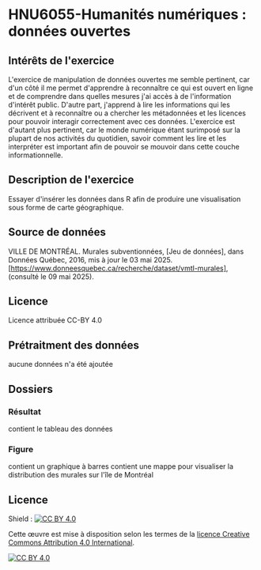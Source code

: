 # HNU6055-Humanités numériques : données ouvertes
## Intérêts de l'exercice
L'exercice de manipulation de données ouvertes me semble pertinent, car d'un côté il me permet d'apprendre à reconnaître ce qui est ouvert en ligne et de comprendre dans quelles mesures j'ai  accès à de l'information d'intérêt public. D'autre part, j'apprend à lire les informations qui les décrivent et à reconnaître ou a chercher les métadonnées et les licences pour pouvoir interagir correctement avec ces données. L'exercice est d'autant plus pertinent, car le monde numérique étant surimposé sur la plupart de nos activités du quotidien, savoir comment les lire et les interpréter est important afin de pouvoir se mouvoir dans cette couche informationnelle.

## Description de l'exercice
Essayer d'insérer les données dans R afin de produire une visualisation sous forme de carte géographique. 

## Source de données
VILLE DE MONTRÉAL. Murales subventionnées, [Jeu de données], dans Données Québec, 2016, mis à jour le 03 mai 2025. [https://www.donneesquebec.ca/recherche/dataset/vmtl-murales], (consulté le 09 mai 2025).

## Licence

Licence attribuée CC-BY 4.0

## Prétraitment des données
aucune données n'a été ajoutée

## Dossiers

### Résultat
contient le tableau des données

### Figure
contient un graphique à barres 
contient une mappe pour visualiser la distribution des murales sur l'île de Montréal

## Licence
Shield : [![CC BY 4.0][cc-by-shield]][cc-by]

Cette œuvre est mise à disposition selon les termes de la
[licence Creative Commons Attribution 4.0 International][cc-by].

[![CC BY 4.0][cc-by-image]][cc-by]

[cc-by]: https://creativecommons.org/licenses/by/4.0/deed.fr
[cc-by-image]: https://i.creativecommons.org/l/by/4.0/88x31.png
[cc-by-shield]: https://img.shields.io/badge/License-CC%20BY%204.0-lightgrey.svg

